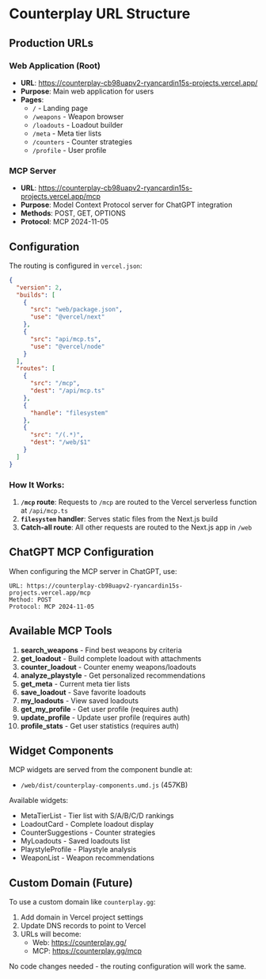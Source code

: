 # Counterplay URL Structure

## Production URLs

### Web Application (Root)
- **URL**: https://counterplay-cb98uapv2-ryancardin15s-projects.vercel.app/
- **Purpose**: Main web application for users
- **Pages**:
  - `/` - Landing page
  - `/weapons` - Weapon browser
  - `/loadouts` - Loadout builder
  - `/meta` - Meta tier lists
  - `/counters` - Counter strategies
  - `/profile` - User profile

### MCP Server
- **URL**: https://counterplay-cb98uapv2-ryancardin15s-projects.vercel.app/mcp
- **Purpose**: Model Context Protocol server for ChatGPT integration
- **Methods**: POST, GET, OPTIONS
- **Protocol**: MCP 2024-11-05

## Configuration

The routing is configured in `vercel.json`:

```json
{
  "version": 2,
  "builds": [
    {
      "src": "web/package.json",
      "use": "@vercel/next"
    },
    {
      "src": "api/mcp.ts",
      "use": "@vercel/node"
    }
  ],
  "routes": [
    {
      "src": "/mcp",
      "dest": "/api/mcp.ts"
    },
    {
      "handle": "filesystem"
    },
    {
      "src": "/(.*)",
      "dest": "/web/$1"
    }
  ]
}
```

### How It Works:

1. **`/mcp` route**: Requests to `/mcp` are routed to the Vercel serverless function at `/api/mcp.ts`
2. **`filesystem` handler**: Serves static files from the Next.js build
3. **Catch-all route**: All other requests are routed to the Next.js app in `/web`

## ChatGPT MCP Configuration

When configuring the MCP server in ChatGPT, use:

```
URL: https://counterplay-cb98uapv2-ryancardin15s-projects.vercel.app/mcp
Method: POST
Protocol: MCP 2024-11-05
```

## Available MCP Tools

1. **search_weapons** - Find best weapons by criteria
2. **get_loadout** - Build complete loadout with attachments
3. **counter_loadout** - Counter enemy weapons/loadouts
4. **analyze_playstyle** - Get personalized recommendations
5. **get_meta** - Current meta tier lists
6. **save_loadout** - Save favorite loadouts
7. **my_loadouts** - View saved loadouts
8. **get_my_profile** - Get user profile (requires auth)
9. **update_profile** - Update user profile (requires auth)
10. **profile_stats** - Get user statistics (requires auth)

## Widget Components

MCP widgets are served from the component bundle at:
- `/web/dist/counterplay-components.umd.js` (457KB)

Available widgets:
- MetaTierList - Tier list with S/A/B/C/D rankings
- LoadoutCard - Complete loadout display
- CounterSuggestions - Counter strategies
- MyLoadouts - Saved loadouts list
- PlaystyleProfile - Playstyle analysis
- WeaponList - Weapon recommendations

## Custom Domain (Future)

To use a custom domain like `counterplay.gg`:

1. Add domain in Vercel project settings
2. Update DNS records to point to Vercel
3. URLs will become:
   - Web: https://counterplay.gg/
   - MCP: https://counterplay.gg/mcp

No code changes needed - the routing configuration will work the same.
